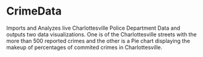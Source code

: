 # CrimeData
Imports and Analyzes live Charlottesville Police Department Data and outputs two data visualizations. One is of the Charlottesville streets with the more than 500 reported crimes and the other is a Pie chart displaying the makeup of percentages of commited crimes in Charlottesville. 
